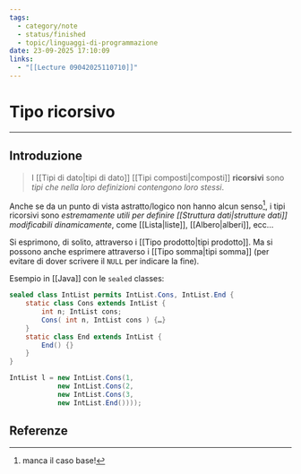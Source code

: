 ```yaml
---
tags:
  - category/note
  - status/finished
  - topic/linguaggi-di-programmazione
date: 23-09-2025 17:10:09
links:
  - "[[Lecture 09042025110710]]"
---
```

# Tipo ricorsivo
---
## Introduzione
> I [[Tipi di dato|tipi di dato]] [[Tipi composti|composti]] **ricorsivi** sono _tipi che nella loro definizioni contengono loro stessi_.

Anche se da un punto di vista astratto/logico non hanno alcun senso[^1], i tipi ricorsivi sono _estremamente utili per definire [[Struttura dati|strutture dati]] modificabili dinamicamente_, come [[Lista|liste]], [[Albero|alberi]], ecc...

Si esprimono, di solito, attraverso i [[Tipo prodotto|tipi prodotto]]. Ma si possono anche esprimere attraverso i [[Tipo somma|tipi somma]] (per evitare di dover scrivere il `NULL` per indicare la fine).

Esempio in [[Java]] con le `sealed` classes:
```Java
sealed class IntList permits IntList.Cons, IntList.End {
	static class Cons extends IntList {
		int n; IntList cons;
		Cons( int n, IntList cons ) {…}
	}
	static class End extends IntList {
		End() {}
	}
}

IntList l = new IntList.Cons(1,
			new IntList.Cons(2,
			new IntList.Cons(3,
			new IntList.End())));
```

## Referenze

[^1]: manca il caso base!
